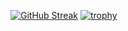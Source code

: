 [![GitHub Streak](https://streak-stats.demolab.com/?user=vanling&theme=flat)](https://git.io/streak-stats)
[![trophy](https://github-profile-trophy.vercel.app/?username=vanling&theme=flat&column=3&margin-w=15&margin-h=15)](https://github.com/ryo-ma/github-profile-trophy)
 
